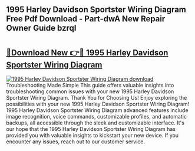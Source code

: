## 1995 Harley Davidson Sportster Wiring Diagram Free Pdf Download - Part-dwA New Repair Owner Guide bzrql

# <h2><a href="http://dfsajru.blite.top/?on=1995+Harley+Davidson+Sportster+Wiring+Diagram">🔗Download New 👉🔴 1995 Harley Davidson Sportster Wiring Diagram</a></h2>

[![1995 Harley Davidson Sportster Wiring Diagram download](https://i.imgur.com/lujVjoI.png)](http://dfsajru.blite.top/?on=1995+Harley+Davidson+Sportster+Wiring+Diagram)
Troubleshooting Made Simple This guide offers valuable insights into troubleshooting common issues with your new 1995 Harley Davidson Sportster Wiring Diagram. Thank You for Choosing Us! Enjoy exploring the possibilities with your new 1995 Harley Davidson Sportster Wiring Diagram! 1995 Harley Davidson Sportster Wiring Diagram advanced features include image recognition, voice commands, customizable profiles, and automatic backups, all accessible through the sleek and customizable interface. It's our hope that the 1995 Harley Davidson Sportster Wiring Diagram has provided you with valuable insights to kickstart your new device. If you encounter any issues, reach out to our customer service.
